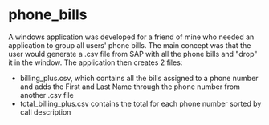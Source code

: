 ﻿# phone_bills
A windows application was developed for a friend of mine who needed an application to group all users' phone bills. 
The main concept was that the user would generate a .csv file from SAP with all the phone bills and "drop" it in the window. The application then creates 2 files:
  - billing_plus.csv, which contains all the bills assigned to a phone number and adds the First and Last Name through the phone number from another .csv file
  - total_billing_plus.csv contains the total for each phone number sorted by call description 
